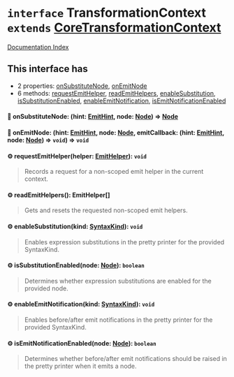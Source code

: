 # `interface` TransformationContext `extends` [CoreTransformationContext](../interface.CoreTransformationContext/README.md)

[Documentation Index](../README.md)

## This interface has

- 2 properties:
[onSubstituteNode](#-onsubstitutenode-hint-emithint-node-node--node),
[onEmitNode](#-onemitnode-hint-emithint-node-node-emitcallback-hint-emithint-node-node--void--void)
- 6 methods:
[requestEmitHelper](#-requestemithelperhelper-emithelper-void),
[readEmitHelpers](#-reademithelpers-emithelper),
[enableSubstitution](#-enablesubstitutionkind-syntaxkind-void),
[isSubstitutionEnabled](#-issubstitutionenablednode-node-boolean),
[enableEmitNotification](#-enableemitnotificationkind-syntaxkind-void),
[isEmitNotificationEnabled](#-isemitnotificationenablednode-node-boolean)


#### 📄 onSubstituteNode: (hint: [EmitHint](../enum.EmitHint/README.md), node: [Node](../interface.Node/README.md)) => [Node](../interface.Node/README.md)



#### 📄 onEmitNode: (hint: [EmitHint](../enum.EmitHint/README.md), node: [Node](../interface.Node/README.md), emitCallback: (hint: [EmitHint](../enum.EmitHint/README.md), node: [Node](../interface.Node/README.md)) => `void`) => `void`



#### ⚙ requestEmitHelper(helper: [EmitHelper](../type.EmitHelper/README.md)): `void`

> Records a request for a non-scoped emit helper in the current context.



#### ⚙ readEmitHelpers(): EmitHelper\[]

> Gets and resets the requested non-scoped emit helpers.



#### ⚙ enableSubstitution(kind: [SyntaxKind](../enum.SyntaxKind/README.md)): `void`

> Enables expression substitutions in the pretty printer for the provided SyntaxKind.



#### ⚙ isSubstitutionEnabled(node: [Node](../interface.Node/README.md)): `boolean`

> Determines whether expression substitutions are enabled for the provided node.



#### ⚙ enableEmitNotification(kind: [SyntaxKind](../enum.SyntaxKind/README.md)): `void`

> Enables before/after emit notifications in the pretty printer for the provided
> SyntaxKind.



#### ⚙ isEmitNotificationEnabled(node: [Node](../interface.Node/README.md)): `boolean`

> Determines whether before/after emit notifications should be raised in the pretty
> printer when it emits a node.



